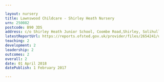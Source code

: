 ```yaml
---

layout: nursery
title: Lawnswood Childcare - Shirley Heath Nursery
urn: 250082
postcode: B90 3DS
address: c/o Shirley Heath Junior School, Coombe Road,Shirley, Solihull, West Midlands, B90 3DS
latestReportUrl: https://reports.ofsted.gov.uk/provider/files/2654241/urn/250082.pdf
teaching: 2
development: 2
leadership: 2
outcomes: 2
overall: 2
date: 01 April 2018 
datePublish: 1 February 2017

---
```

